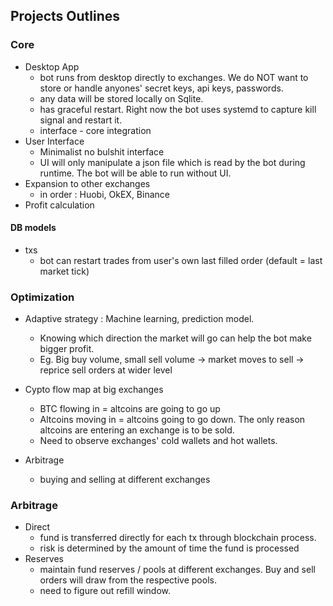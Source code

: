 
## Projects Outlines
### Core
- Desktop App
    - bot runs from desktop directly to exchanges. We do NOT want to store or handle anyones' secret keys, api keys, passwords.
    - any data will be stored locally on Sqlite.
    - has graceful restart. Right now the bot uses systemd to capture kill signal and restart it.
    - interface - core integration
- User Interface
    - Minimalist no bulshit interface
    - UI will only manipulate a json file which is read by the bot during runtime. The bot will be able to run without UI.
- Expansion to other exchanges
    - in order : Huobi, OkEX, Binance
- Profit calculation

#### DB models
- txs
    - bot can restart trades from user's own last filled order (default = last market tick)

### Optimization
- Adaptive strategy : Machine learning, prediction model.
    - Knowing which direction the market will go can help the bot make bigger profit.
    - Eg. Big buy volume, small sell volume -> market moves to sell -> reprice sell orders at wider level

- Cypto flow map at big exchanges
    - BTC flowing in = altcoins are going to go up
    - Altcoins moving in = altcoins going to go down. The only reason altcoins are entering an exchange is to be sold.
    - Need to observe exchanges' cold wallets and hot wallets.

- Arbitrage
    - buying and selling at different exchanges

### Arbitrage
- Direct
    - fund is transferred directly for each tx through blockchain process.
    - risk is determined by the amount of time the fund is processed
- Reserves
    - maintain fund reserves / pools at different exchanges. Buy and sell orders will draw from the respective pools.
    - need to figure out refill window.
